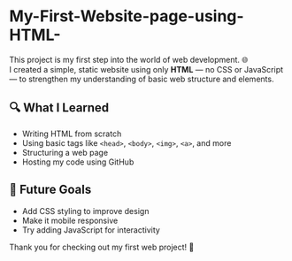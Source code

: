 # My-First-Website-page-using-HTML-

This project is my first step into the world of web development. 🌐  
I created a simple, static website using only **HTML** — no CSS or JavaScript — to strengthen my understanding of basic web structure and elements.

## 🔍 What I Learned
- Writing HTML from scratch
- Using basic tags like `<head>`, `<body>`, `<img>`, `<a>`, and more
- Structuring a web page
- Hosting my code using GitHub

## 📌 Future Goals
- Add CSS styling to improve design
- Make it mobile responsive
- Try adding JavaScript for interactivity

Thank you for checking out my first web project! 🌟
